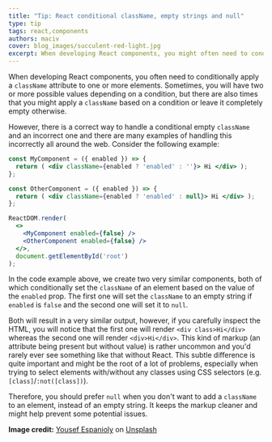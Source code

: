 ```yaml
---
title: "Tip: React conditional className, empty strings and null"
type: tip
tags: react,components
authors: maciv
cover: blog_images/succulent-red-light.jpg
excerpt: When developing React components, you might often need to conditionally apply a className. Learn how to handle empty classNames correctly using this handy tip.
---
```


When developing React components, you often need to conditionally apply a `className` attribute to one or more elements. Sometimes, you will have two or more possible values depending on a condition, but there are also times that you might apply a `className` based on a condition or leave it completely empty otherwise.

However, there is a correct way to handle a conditional empty `className` and an incorrect one and there are many examples of handling this incorrectly all around the web. Consider the following example:

```jsx
const MyComponent = ({ enabled }) => {
  return ( <div className={enabled ? 'enabled' : ''}> Hi </div> );
};

const OtherComponent = ({ enabled }) => {
  return ( <div className={enabled ? 'enabled' : null}> Hi </div> );
};

ReactDOM.render(
  <>
    <MyComponent enabled={false} />
    <OtherComponent enabled={false} />
  </>,
  document.getElementById('root')
);
```

In the code example above, we create two very similar components, both of which conditionally set the `className` of an element based on the value of the `enabled` prop. The first one will set the `className` to an empty string if `enabled` is `false` and the second one will set it to `null`.

Both will result in a very similar output, however, if you carefully inspect the HTML, you will notice that the first one will render `<div class>Hi</div>` whereas the second one will render `<div>Hi</div>`. This kind of markup (an attribute being present but without value) is rather uncommon and you'd rarely ever see something like that without React. This subtle difference is quite important and might be the root of a lot of problems, especially when trying to select elements with/without any classes using CSS selectors (e.g. `[class]`/`:not([class])`).

Therefore, you should prefer `null` when you don't want to add a `className` to an element, instead of an empty string. It keeps the markup cleaner and might help prevent some potential issues.

**Image credit:** [Yousef Espanioly](https://unsplash.com/@yespanioly?utm_source=unsplash&utm_medium=referral&utm_content=creditCopyText) on [Unsplash](https://unsplash.com?utm_source=unsplash&utm_medium=referral&utm_content=creditCopyText)
